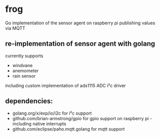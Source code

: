 # frog
Go implementation of the sensor agent on raspberry pi publishing values via MQTT

## re-implementation of sensor agent with golang

currently supports
 - windvane
 - anemometer
 - rain sensor
 
 
including custom implementation of ads1115 ADC i²c driver

## dependencies:

 - golang.org/x/exp/io/i2c
   for i²c support
 - github.com/brian-armstrong/gpio
   for gpio support on raspberry pi - including native interrupts
 - github.com/eclipse/paho.mqtt.golang
   for mqtt support
